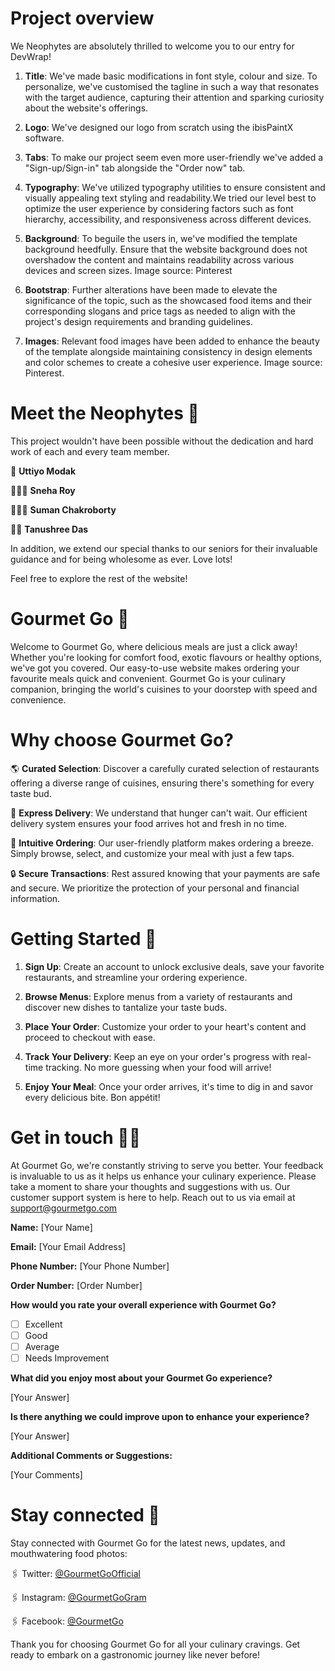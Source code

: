 # Project overview 

We Neophytes are absolutely thrilled to welcome you to our entry for DevWrap!

1. **Title**: We've made basic modifications in font style, colour and size. To personalize, we've customised the tagline in such a way that resonates with the target audience, capturing their attention and sparking curiosity about the website's offerings.

2. **Logo**: We've designed our logo from scratch using the ibisPaintX software. 

3. **Tabs**: To make our project seem even more user-friendly we've added a "Sign-up/Sign-in" tab alongside the "Order now" tab.

4. **Typography**: We've utilized typography utilities to ensure consistent and visually appealing text styling and readability.We tried our level best to optimize the user experience by considering factors such as font hierarchy, accessibility, and responsiveness across different devices.
   
5. **Background**: To beguile the users in, we've modified the template background heedfully. Ensure that the website background does not overshadow the content and maintains readability across various devices and screen sizes. Image source: Pinterest 

6. **Bootstrap**: Further alterations have been made to elevate the significance of the topic, such as the showcased food items and their corresponding slogans and price tags as needed to align with the project's design requirements and branding guidelines.

7. **Images**: Relevant food images have been added to enhance the beauty of the template alongside maintaining consistency in design elements and color schemes to create a cohesive user experience. Image source: Pinterest.

# Meet the Neophytes 🥂

This project wouldn't have been possible without the dedication and hard work of each and every team member.

🙋 **Uttiyo Modak** 

🙋🏻‍♀️ **Sneha Roy**

🙋🏻‍♂️ **Suman Chakroborty**

🙋‍♀️ **Tanushree Das**

In addition, we extend our special thanks to our seniors for their invaluable guidance and for being wholesome as ever. Love lots! 

Feel free to explore the rest of the website!

# Gourmet Go 🤌

Welcome to Gourmet Go, where delicious meals are just a click away! Whether you're looking for comfort food, exotic flavours or healthy options, we've got you covered. Our easy-to-use website makes ordering your favourite meals quick and convenient. Gourmet Go is your culinary companion, bringing the world's cuisines to your doorstep with speed and convenience.


# Why choose Gourmet Go?

🌎 **Curated Selection**: Discover a carefully curated selection of restaurants offering a diverse range of cuisines, ensuring there's something for every taste bud.

🚀 **Express Delivery**: We understand that hunger can't wait. Our efficient delivery system ensures your food arrives hot and fresh in no time.

🛒 **Intuitive Ordering**: Our user-friendly platform makes ordering a breeze. Simply browse, select, and customize your meal with just a few taps.

🔒 **Secure Transactions**: Rest assured knowing that your payments are safe and secure. We prioritize the protection of your personal and financial information.


# Getting Started 🤔

1. **Sign Up**: Create an account to unlock exclusive deals, save your favorite restaurants, and streamline your ordering experience.

2. **Browse Menus**: Explore menus from a variety of restaurants and discover new dishes to tantalize your taste buds.

3. **Place Your Order**: Customize your order to your heart's content and proceed to checkout with ease.

4. **Track Your Delivery**: Keep an eye on your order's progress with real-time tracking. No more guessing when your food will arrive!

5. **Enjoy Your Meal**: Once your order arrives, it's time to dig in and savor every delicious bite. Bon appétit!


# Get in touch 🧑‍💻

At Gourmet Go, we're constantly striving to serve you better. Your feedback is invaluable to us as it helps us enhance your culinary experience. Please take a moment to share your thoughts and  suggestions with us. Our customer support system is here to help. Reach out to us via email at support@gourmetgo.com

**Name:** [Your Name]

**Email:** [Your Email Address]

**Phone Number:** [Your Phone Number]

**Order Number:** [Order Number]

**How would you rate your overall experience with Gourmet Go?**
- [ ] Excellent
- [ ] Good
- [ ] Average
- [ ] Needs Improvement

**What did you enjoy most about your Gourmet Go experience?**

[Your Answer]

**Is there anything we could improve upon to enhance your experience?**

[Your Answer]

**Additional Comments or Suggestions:**

[Your Comments]

# Stay connected 🤳

Stay connected with Gourmet Go for the latest news, updates, and mouthwatering food photos:

🖇️ Twitter: [@GourmetGoOfficial](https://twitter.com/GourmetGoOfficial)

🖇️ Instagram: [@GourmetGoGram](https://www.instagram.com/GourmetGoGram)

🖇️ Facebook: [@GourmetGo](https://www.facebook.com/GourmetGo)

Thank you for choosing Gourmet Go for all your culinary cravings. Get ready to embark on a gastronomic journey like never before! 
